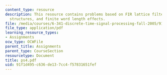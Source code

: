 ```yaml
---
content_type: resource
description: This resource contains problems based on FIR lattice filter, flow graph
  structures, and finite word length effects.
file: /media/courses/6-341-discrete-time-signal-processing-fall-2005/91f1d495c636de137cc4f57831651fef_ps4.pdf
file_type: application/pdf
learning_resource_types:
- Assignments
ocw_type: OCWFile
parent_title: Assignments
parent_type: CourseSection
resourcetype: Document
title: ps4.pdf
uid: 91f1d495-c636-de13-7cc4-f57831651fef
---
```

